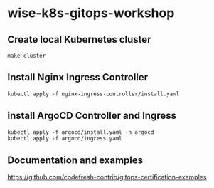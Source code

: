 # wise-k8s-gitops-workshop

## Create local Kubernetes cluster
```
make cluster
```
## Install Nginx Ingress Controller
```
kubectl apply -f nginx-ingress-controller/install.yaml
```
## install ArgoCD Controller and Ingress
```
kubectl apply -f argocd/install.yaml -n argocd
kubectl apply -f argocd/ingress.yaml
```

## Documentation and examples
https://github.com/codefresh-contrib/gitops-certification-examples
